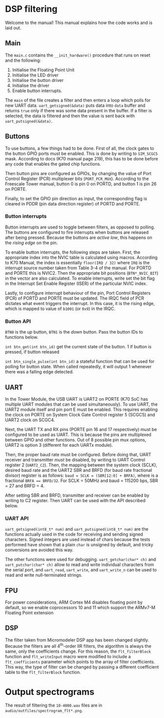 # DSP filtering
Welcome to the manual! This manual explains how the code works and is laid out.

## Main
The `main.c` contains the `__init_hardware()` procedure that runs on reset and the following:
1. Initialise the Floating Point Unit
2. Initialise the LED driver
3. Initialise the button driver
4. Initialise the driver
5. Enable button interrupts.

The `main` of the file creates a filter and then enters a loop which polls for new UART data. `uart_getsigned(&data)` puts data into `data` buffer and returns `true` only if there was some data present in the buffer. If a filter is selected, the data is filtered and then the value is sent back with `uart_putsigned(&data)`.


## Buttons

To use buttons, a few things had to be done. First of all, the clock gates to the button GPIO ports must be enabled. This is done by writing to `SIM_SCGC5` mask. According to docs (K70 manual page 219), this has to be done before any code that enables the gated chip functions.

Then button pins are configured as GPIOs, by changing the value of Port Control Register (PCR) multiplexer bits (`PORT_PCR_MUX`). According to the Freescale Tower manual, button 0 is pin 0 on PORTD, and button 1 is pin 26 on PORTE.   

Finally, to set the GPIO pin direction as input, the corresponding flag is cleared in PDDR (pin data direction register) of PORTD and PORTE.
### Button interrupts
Button interrupts are used to toggle between filters, as opposed to polling. The buttons are configured to fire interrupts when buttons are released after being pressed. Because the buttons are *active low*, this happens on the *rising edge* on the pin.

To enable button interrupts, the following steps are taken. First, the appropriate index into the NVIC table is calculated using macros. According to K70 Manual, the index is essentially `floor(IRQ / 32)` where `IRQ` is the interrupt source number taken from Table 3-4 of the manual. For PORTD and PORTE this is NVIC2. Then the appropriate bit positions (`BTN*_NVIC_BIT`) in the vector are also calculated. To enable interrupts, write set the bit flag in the Interrupt Set Enable Register (ISER) of the particular NVIC index.

Lastly, to configure interrupt behaviour of the pin, Port Control Registers (PCR) of PORTD and PORTE must be updated. The IRQC field of PCR dictates what event triggers the interrupt. In this case, it is the rising edge, which is mapped to value of `b1001` (or `0x9`) in the IRQC.


### Button API
`BTN0` is the *up* button, `BTN1` is the *down* button. Pass the button IDs to functions below.

`int btn_get(int btn_id)` get the current state of the button. 1 if button is pressed, if button released

`int btn_single_pulse(int btn_id)` a stateful function that can be used for polling for button state. When called repeatedly, it will output 1 whenever there was a falling edge detected.

## UART
In the Tower Module, the USB UART is UART2 on PORTE (K70 SoC has multiple UART modules that can be used simultaneously). To use UART, the UART2 module itself and pin port E must be enabled. This requires enabling the clock on PORTE on System Clock Gate Control register 5 (SCGC5) and UART2 clock on SCGC4.

Next, the UART TX and RX pins (PORTE pin 16 and 17 respectively) must be configured to be used as UART. This is because the pins are multiplexed between GPIO and other functions. Out of 8 possible pin mux options, UART2 is option 3 (different for each UARTx module).

Then, the proper baud rate must be configured. Before doing that, UART receiver and transmitter *must* be disabled, by writing to UART Control register 2 (`UART2_C2`). Then, the mapping between the system clock (SCLK), desired baud rate and the UART2 SBR and BRFD (for baud rate fractional divisor) register is as follows: `baud = SCLK = (SBR[12:0] + BRFA)`,
where is a fractional `BRFA == BRFD/32`. For SCLK = 50MHz and baud = 115200 bps, SBR = 27 and BRFD = 4.

After setting SBR and BRFD, transmitter and receiver can be enabled by writing to C2 register. Then UART can be used with the API described below.

### UART API

`uart_getsigned(int8_t* num)` and `uart_putsigned(int8_t* num)` are the functions actually used in the code for receiving and sending signed characters. Signed integers are used instead of chars because the tests performed have shown that a plain `char` is unsigned by default, and tricky conversions are avoided this way.

The other functions were used for debugging. `uart_getchar(char* ch)` and `uart_putchar(char* ch)` allow to read and write individual characters from the serial port, and `uart_read`, `uart_write`, and `uart_write_n` can be used to read and write null-terminated strings.

## FPU
For power considerations, ARM Cortex M4 disables floating point by default, so we enable coprocessors 10 and 11 which support the ARMv7-M Floating Point extension

## DSP

The filter taken from Micromodeler DSP app has been changed slightly. Because the filters are all 4<sup>th</sup>-order IIR filters, the algorithm is always the same, only the coefficients change. For this reason, the `flt_filterBlock` function and `flt_writeInput` macro were modified to include a `flt_coefficients` parameter which points to the array of filter coefficients. This way, the type of filter can be changed by passing a different coefficient table to the `flt_filterBlock` function.

# Output spectrograms
The result of filtering the `10-4000.wav` files are in `audio/outfiles/spectrogram_flt*.png`.
